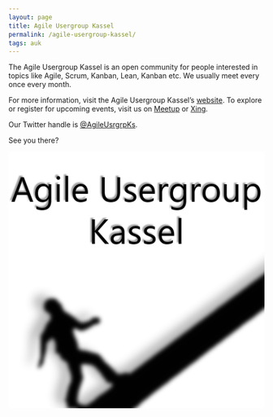 ```yaml
---
layout: page
title: Agile Usergroup Kassel
permalink: /agile-usergroup-kassel/
tags: auk
---
```


The Agile Usergroup Kassel is an open community for people interested in topics like Agile, Scrum, Kanban, Lean, Kanban etc. We usually meet every once every month.

For more information, visit the Agile Usergroup Kassel’s [website](https://agileusergroupkassel.jimdo.com/). To explore or register for upcoming events, visit us on [Meetup](https://www.meetup.com/de-DE/Agile-Usergroup-Kassel/) or [Xing](https://www.xing.com/communities/groups/agile-usergroup-kassel-749b-1050362).

Our Twitter handle is [@AgileUsrgrpKs](https://twitter.com/AgileUsrgrpKs).

See you there?

<center>
	<a href="https://www.meetup.com/de-DE/Agile-Usergroup-Kassel/" target="_blank"><img src="/images/agile-usergroup-kassel-logo.png"></a>
</center>
